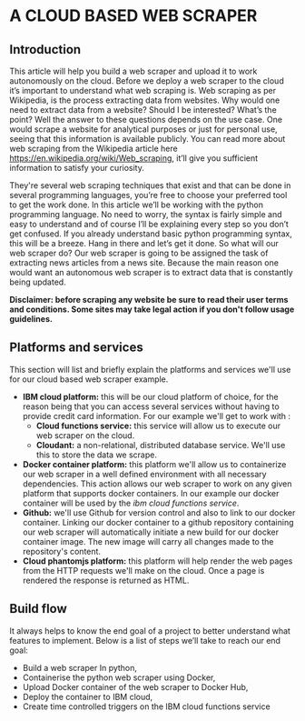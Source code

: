 # A CLOUD BASED WEB SCRAPER

## Introduction

This article will help you build a web scraper and upload it to work autonomously on the cloud. Before we deploy a web scraper to the cloud it’s important to understand what web scraping is. Web scraping as per Wikipedia, is the process extracting data from websites. Why would one need to extract data from a website? Should I be interested? What’s the point? Well the answer to these questions depends on the use case. One would scrape a website for analytical purposes or just for personal use, seeing that this information is available publicly. You can read more about web scraping from the Wikipedia article here https://en.wikipedia.org/wiki/Web_scraping, it’ll give you sufficient information to satisfy your curiosity. 

They're several web scraping techniques that exist and that can be done in several programming languages, you’re free to choose your preferred tool to get the work done. In this article we’ll be working with the python programming language. No need to worry, the syntax is fairly simple and easy to understand and of course I’ll be explaining every step so you don’t get confused. If you already understand basic python programming syntax, this will be a breeze. Hang in there and let’s get it done.
So what will our web scraper do? Our web scraper is going to be assigned the task of extracting news articles from a news site. Because the main reason one would want an autonomous web scraper is to extract data that is constantly being updated. 

**Disclaimer: before scraping any website be sure to read their user terms and conditions. Some sites may take legal action if you don't follow usage guidelines.**  

## Platforms and services 

This section will list and briefly explain the platforms and services we'll use for our cloud based web scraper example.

- **IBM cloud platform:**  this will be our cloud platform of choice, for the reason being that you can access several services without having to provide credit card information. For our example we'll get to work with :
  - **Cloud functions service:** this service will allow us to execute our web scraper on the cloud. 
  - **Cloudant:** a non-relational, distributed database service. We'll use this to store the data we scrape.
- **Docker container platform:** this platform we'll allow us to containerize our web scraper in a well defined environment with all necessary dependencies. This action allows our web scraper to work on any given platform that supports docker containers. In our example our docker container will be used by the *ibm cloud functions service*.
- **Github:** we'll use Github for version control and also to link to our docker container. Linking our docker container to a github repository containing our web scraper will automatically initiate a new build for our docker container image. The new image will carry all changes made to the repository's content.
- **Cloud phantomjs platform:** this platform will help render the web pages from the HTTP requests we'll make on the cloud. Once a page is rendered the response is returned as HTML.

## Build flow

It always helps to know the end goal of a project to better understand what features to implement. Below is a list of steps we’ll take to reach our end goal: 

- Build a web scraper In python,
- Containerise the python web scraper using Docker,
- Upload Docker container of the web scraper to Docker Hub,
- Deploy the container to IBM cloud,
- Create time controlled triggers on the IBM cloud functions service
